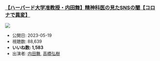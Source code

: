 ### [【ハーバード大学准教授・内田舞】精神科医の見たSNSの闇【コロナで異変】](https://www.youtube.com/watch?v=Z3yGmsV1RAw)
[![](https://img.youtube.com/vi/Z3yGmsV1RAw/sddefault.jpg)](https://www.youtube.com/watch?v=Z3yGmsV1RAw)
-   公開日: 2023-05-19
-   視聴数: 88,639
-   **いいね数: 1,583**
-   出演者: [内田舞](/rehacq_fan/people/内田舞 "wikilink"), [高橋弘樹](/rehacq_fan/people/高橋弘樹 "wikilink")
